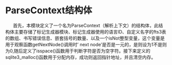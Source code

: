 # ParseContext结构体
&nbsp;&nbsp;&nbsp;&nbsp;&nbsp;&nbsp;首先，本模块定义了一个名为ParseContext（解析上下文）的结构体，此结构体主要存储了标记生成器模块、标记生成器使用的语言ID、自定义名字的fts3表的数组、书写错误信息、嵌套括号的数量、以及一个isNot整型变量，这个变量是用于观察函数getNextNode()调用时’ next node’是否是一元的，是则设为1不是则为0,随后定义了isspace()函数用于判断字符是否为空字符。接下来定义的sqlite3_malloc()函数用于分配内存，成功则返回指针地址，并且清空内存。
